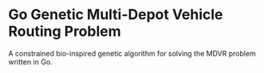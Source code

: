 # Go Genetic Multi-Depot Vehicle Routing Problem

A constrained bio-inspired genetic algorithm for solving the MDVR problem written in Go.

